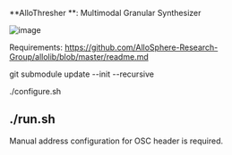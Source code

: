 **AlloThresher **: Multimodal Granular Synthesizer 

![image](https://github.com/MyunginLee/allo_thresher/assets/31257194/31f82697-1b9f-4bb1-b893-b6755120e8c2)


Requirements:
https://github.com/AlloSphere-Research-Group/allolib/blob/master/readme.md

git submodule update --init --recursive

./configure.sh

./run.sh
------------------------

Manual address configuration for OSC header is required.
